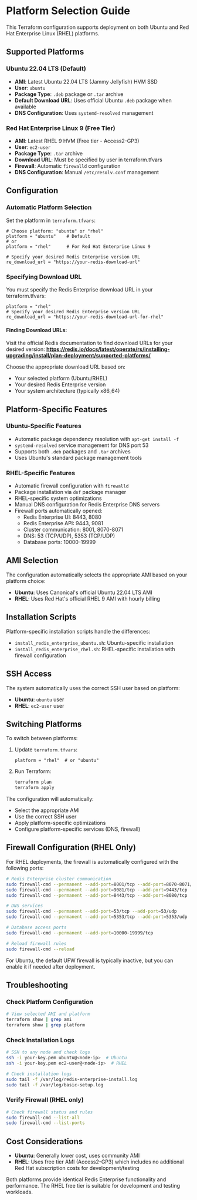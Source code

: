 # Platform Selection Guide

This Terraform configuration supports deployment on both Ubuntu and Red Hat Enterprise Linux (RHEL) platforms.

## Supported Platforms

### Ubuntu 22.04 LTS (Default)
- **AMI**: Latest Ubuntu 22.04 LTS (Jammy Jellyfish) HVM SSD
- **User**: `ubuntu`
- **Package Type**: `.deb` package or `.tar` archive
- **Default Download URL**: Uses official Ubuntu `.deb` package when available
- **DNS Configuration**: Uses `systemd-resolved` management

### Red Hat Enterprise Linux 9 (Free Tier)
- **AMI**: Latest RHEL 9 HVM (Free tier - Access2-GP3)
- **User**: `ec2-user`  
- **Package Type**: `.tar` archive
- **Download URL**: Must be specified by user in terraform.tfvars
- **Firewall**: Automatic `firewalld` configuration
- **DNS Configuration**: Manual `/etc/resolv.conf` management

## Configuration

### Automatic Platform Selection

Set the platform in `terraform.tfvars`:

```hcl
# Choose platform: "ubuntu" or "rhel"
platform = "ubuntu"    # Default
# or
platform = "rhel"      # For Red Hat Enterprise Linux 9

# Specify your desired Redis Enterprise version URL
re_download_url = "https://your-redis-download-url"
```

### Specifying Download URL

You must specify the Redis Enterprise download URL in your terraform.tfvars:

```hcl
platform = "rhel"
# Specify your desired Redis Enterprise version URL
re_download_url = "https://your-redis-download-url-for-rhel"
```

#### Finding Download URLs:

Visit the official Redis documentation to find download URLs for your desired version:
**https://redis.io/docs/latest/operate/rs/installing-upgrading/install/plan-deployment/supported-platforms/**

Choose the appropriate download URL based on:
- Your selected platform (Ubuntu/RHEL)
- Your desired Redis Enterprise version
- Your system architecture (typically x86_64)

## Platform-Specific Features

### Ubuntu-Specific Features
- Automatic package dependency resolution with `apt-get install -f`
- `systemd-resolved` service management for DNS port 53
- Supports both `.deb` packages and `.tar` archives
- Uses Ubuntu's standard package management tools

### RHEL-Specific Features
- Automatic firewall configuration with `firewalld`
- Package installation via `dnf` package manager
- RHEL-specific system optimizations
- Manual DNS configuration for Redis Enterprise DNS servers
- Firewall ports automatically opened:
  - Redis Enterprise UI: 8443, 8080
  - Redis Enterprise API: 9443, 9081
  - Cluster communication: 8001, 8070-8071
  - DNS: 53 (TCP/UDP), 5353 (TCP/UDP)
  - Database ports: 10000-19999

## AMI Selection

The configuration automatically selects the appropriate AMI based on your platform choice:

- **Ubuntu**: Uses Canonical's official Ubuntu 22.04 LTS AMI
- **RHEL**: Uses Red Hat's official RHEL 9 AMI with hourly billing

## Installation Scripts

Platform-specific installation scripts handle the differences:

- `install_redis_enterprise_ubuntu.sh`: Ubuntu-specific installation
- `install_redis_enterprise_rhel.sh`: RHEL-specific installation with firewall configuration

## SSH Access

The system automatically uses the correct SSH user based on platform:

- **Ubuntu**: `ubuntu` user
- **RHEL**: `ec2-user` user

## Switching Platforms

To switch between platforms:

1. Update `terraform.tfvars`:
   ```hcl
   platform = "rhel"  # or "ubuntu"
   ```

2. Run Terraform:
   ```bash
   terraform plan
   terraform apply
   ```

The configuration will automatically:
- Select the appropriate AMI
- Use the correct SSH user
- Apply platform-specific optimizations
- Configure platform-specific services (DNS, firewall)

## Firewall Configuration (RHEL Only)

For RHEL deployments, the firewall is automatically configured with the following ports:

```bash
# Redis Enterprise cluster communication
sudo firewall-cmd --permanent --add-port=8001/tcp --add-port=8070-8071/tcp
sudo firewall-cmd --permanent --add-port=9081/tcp --add-port=9443/tcp
sudo firewall-cmd --permanent --add-port=8443/tcp --add-port=8080/tcp

# DNS services
sudo firewall-cmd --permanent --add-port=53/tcp --add-port=53/udp
sudo firewall-cmd --permanent --add-port=5353/tcp --add-port=5353/udp

# Database access ports
sudo firewall-cmd --permanent --add-port=10000-19999/tcp

# Reload firewall rules
sudo firewall-cmd --reload
```

For Ubuntu, the default UFW firewall is typically inactive, but you can enable it if needed after deployment.

## Troubleshooting

### Check Platform Configuration
```bash
# View selected AMI and platform
terraform show | grep ami
terraform show | grep platform
```

### Check Installation Logs
```bash
# SSH to any node and check logs
ssh -i your-key.pem ubuntu@<node-ip>  # Ubuntu
ssh -i your-key.pem ec2-user@<node-ip>  # RHEL

# Check installation logs
sudo tail -f /var/log/redis-enterprise-install.log
sudo tail -f /var/log/basic-setup.log
```

### Verify Firewall (RHEL only)
```bash
# Check firewall status and rules
sudo firewall-cmd --list-all
sudo firewall-cmd --list-ports
```

## Cost Considerations

- **Ubuntu**: Generally lower cost, uses community AMI
- **RHEL**: Uses free tier AMI (Access2-GP3) which includes no additional Red Hat subscription costs for development/testing

Both platforms provide identical Redis Enterprise functionality and performance. The RHEL free tier is suitable for development and testing workloads.